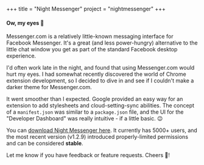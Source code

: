 +++
title = "Night Messenger"
project = "nightmessenger"
+++

#### Ow, my eyes :eyes:

Messenger.com is a relatively little-known messaging interface for Facebook Messenger. It's a great (and less power-hungry) alternative to the little chat window you get as part of the standard Facebook desktop experience.

I'd often work late in the night, and found that using Messenger.com would hurt my eyes. I had somewhat recently discovered the world of Chrome extension development, so I decided to dive in and see if I couldn't make a darker theme for Messenger.com. 

It went smoother than I expected. Google provided an easy way for an extension to add stylesheets and cloud-setting-sync abilities. The concept of a `manifest.json` was similar to a `package.json` file, and the UI for the "Developer Dashboard" was really intuitive - if a little basic. :wink:

You can [download Night Messenger here](https://chrome.google.com/webstore/detail/night-messenger/hjhnmilbfdehpgfcojlmmooknnkhgdmh?hl=en). It currently has 5000+ users, and the most recent version (v1.2.9) introduced properly-limited permissions and can be considered **stable**.

Let me know if you have feedback or feature requests. Cheers :beer:!